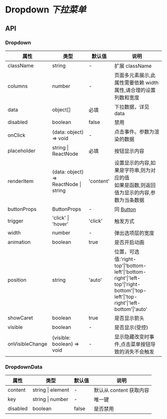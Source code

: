 # Dropdown _下拉菜单_

<example />

## API

### Dropdown

| 属性            | 类型                                  | 默认值    | 说明                                                                                                                                |
| --------------- | ------------------------------------- | --------- | ----------------------------------------------------------------------------------------------------------------------------------- |
| className       | string                                | -         | 扩展 className                                                                                                                      |
| columns         | number                                | -         | 页面多元素展示,此属性需要依赖 width 属性,请合理的设置列数和宽度                                                                     |
| data            | object[]                              | 必填      | 下拉数据，详见 data                                                                                                                 |
| disabled        | boolean                               | false     | 禁用                                                                                                                                |
| onClick         | (data: object) => void                | -         | 点击事件。参数为渲染的数据                                                                                                          |
| placeholder     | string \| ReactNode                   | 必填      | 按钮显示内容                                                                                                                        |
| renderItem      | (data: object) => ReactNode \| string | 'content' | 设置显示的内容,如果是字符串,则为对应的值<br />如果是函数,则返回值为显示的内容,参数为当条数据                                        |
| buttonProps     | ButtonProps                           | -         | 同 [Button](/components/Button)                                                                                                     |
| trigger         | 'click' \| 'hover'                    | 'click'   | 触发方式                                                                                                                            |
| width           | number                                | -         | 弹出选项层的宽度                                                                                                                    |
| animation       | boolean                               | true      | 是否开启动画                                                                                                                        |
| position        | string                                | 'auto'    | 位置，可选值:'right-top'\|'bottom-left'\|'bottom-right'\|'left-top'\|'right-bottom'\|'top-left'\|'top-right'\|'left-bottom'\|'auto' |
| showCaret       | boolean                               | true      | 是否显示箭头                                                                                                                        |
| visible         | boolean                               | -         | 是否显示(受控)                                                                                                                      |
| onVisibleChange | (visible: boolean) => void            | -         | 显示隐藏改变时事件,点击菜单按钮导致的消失不会触发                                                                                   |

### DropdownData

| 属性     | 类型              | 默认值 | 说明                    |
| -------- | ----------------- | ------ | ----------------------- |
| content  | string \| element | -      | 默认从 content 获取内容 |
| key      | string \| number  | -      | 唯一键                  |
| disabled | boolean           | false  | 是否禁用                |
